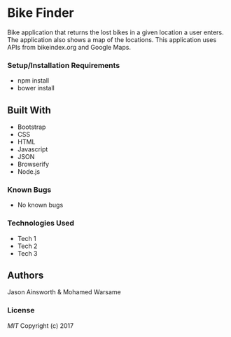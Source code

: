 # Bike Finder

Bike application that returns the lost bikes in a given location a user enters. The application also shows a map of the locations. This application uses APIs from bikeindex.org and Google Maps.

### Setup/Installation Requirements

* npm install  
* bower install

## Built With

* Bootstrap
* CSS
* HTML
* Javascript
* JSON
* Browserify
* Node.js

### Known Bugs
* No known bugs

### Technologies Used
* Tech 1
* Tech 2
* Tech 3

## Authors
Jason Ainsworth & Mohamed Warsame

### License
_MIT_
Copyright (c) 2017 
